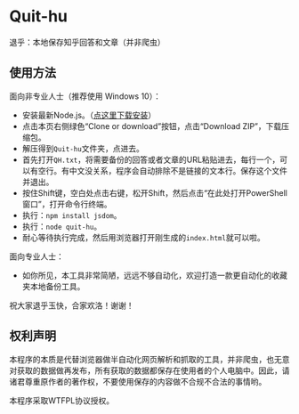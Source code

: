 # Quit-hu

退乎：本地保存知乎回答和文章（并非爬虫）

## 使用方法

面向非专业人士（推荐使用 Windows 10）：

+ 安装最新Node.js。（[点这里下载安装](https://nodejs.org/)）
+ 点击本页右侧绿色“Clone or download”按钮，点击“Download ZIP”，下载压缩包。
+ 解压得到`Quit-hu`文件夹，点进去。
+ 首先打开`QH.txt`，将需要备份的回答或者文章的URL粘贴进去，每行一个，可以有空行。有中文没关系，程序会自动排除不是链接的文本行。保存这个文件并退出。
+ 按住Shift键，空白处点击右键，松开Shift，然后点击“在此处打开PowerShell窗口”，打开命令行终端。
+ 执行：`npm install jsdom`。
+ 执行：`node quit-hu`。
+ 耐心等待执行完成，然后用浏览器打开刚生成的`index.html`就可以啦。

面向专业人士：

+ 如你所见，本工具非常简陋，远远不够自动化，欢迎打造一款更自动化的收藏夹本地备份工具。

祝大家退乎玉快，合家欢洛！谢谢！

## 权利声明

本程序的本质是代替浏览器做半自动化网页解析和抓取的工具，并非爬虫，也无意对获取的数据做再发布，所有获取的数据都保存在使用者的个人电脑中。因此，请诸君尊重原作者的著作权，不要使用保存的内容做不合规不合法的事情哟。

本程序采取WTFPL协议授权。
